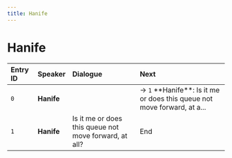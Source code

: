 ```yaml
---
title: Hanife
---
```


# Hanife


| Entry ID | Speaker | Dialogue | Next |
| :------- | :------ | :------- | :------------ |
| `0` | **Hanife** |  | → `1` \*\*Hanife\*\*: Is it me or does this queue not move forward, at a\.\.\. |
| `1` | **Hanife** | Is it me or does this queue not move forward, at all? | End |
